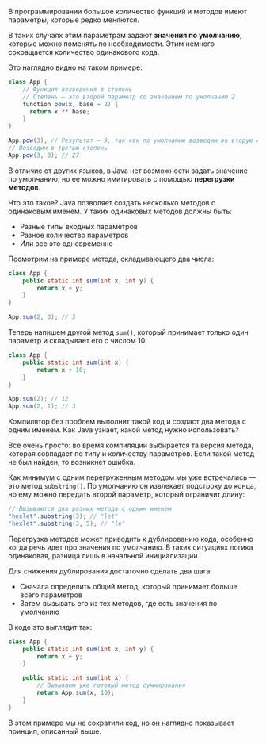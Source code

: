 <!-- возможно стоит добавить перед этим уроком урок про перегрузку методов -->

В программировании большое количество функций и методов имеют параметры, которые редко меняются.

В таких случаях этим параметрам задают **значения по умолчанию**, которые можно поменять по необходимости. Этим немного сокращается количество одинакового кода.

Это наглядно видно на таком примере:

```java
class App {
    // Функция возведения в степень
    // Степень — это второй параметр со значением по умолчанию 2
    function pow(x, base = 2) {
      return x ** base;
    }
}

App.pow(3); // Результат — 9, так как по умолчанию возводим во вторую степень
// Возводим в третью степень
App.pow(3, 3); // 27
```

В отличие от других языков, в Java нет возможности задать значение по умолчанию, но ее можно имитировать с помощью **перегрузки методов**.

Что это такое? Java позволяет создать несколько методов с одинаковым именем. У таких одинаковых методов должны быть:

* Разные типы входных параметров
* Разное количество параметров
* Или все это одновременно

Посмотрим на примере метода, складывающего два числа:

```java
class App {
    public static int sum(int x, int y) {
        return x + y;
    }
}

App.sum(2, 3); // 5
```

Теперь напишем другой метод `sum()`, который принимает только один параметр и складывает его с числом 10:

```java
class App {
    public static int sum(int x) {
        return x + 10;
    }
}

App.sum(2); // 12
App.sum(2, 1); // 3
```

Компилятор без проблем выполнит такой код и создаст два метода с одним именем. Как Java узнает, какой метод нужно использовать?

Все очень просто: во время компиляции выбирается та версия метода, которая совпадает по типу и количеству параметров. Если такой метод не был найден, то возникнет ошибка.

Как минимум с одним перегруженным методом мы уже встречались — это метод `substring()`. По умолчанию он извлекает подстроку до конца, но ему можно передать второй параметр, который ограничит длину:

```java
// Вызываются два разных метода с одним именем
"hexlet".substring(3); // "let"
"hexlet".substring(3, 5); // "le"
```

Перегрузка методов может приводить к дублированию кода, особенно когда речь идет про значения по умолчанию. В таких ситуациях логика одинаковая, разница лишь в начальной инициализации.

Для снижения дублирования достаточно сделать два шага:

* Сначала определить общий метод, который принимает больше всего параметров
* Затем вызывать его из тех методов, где есть значения по умолчанию

В коде это выглядит так:

```java
class App {
    public static int sum(int x, int y) {
        return x + y;
    }

    public static int sum(int x) {
        // Вызываем уже готовый метод суммирования
        return App.sum(x, 10);
    }
}
```

В этом примере мы не сократили код, но он наглядно показывает принцип, описанный выше.
